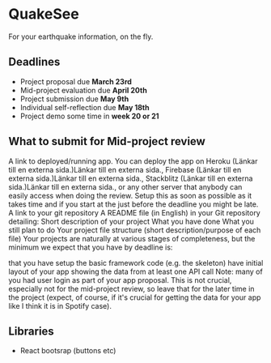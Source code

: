 # QuakeSee
For your earthquake information, on the fly.

## Deadlines

- Project proposal due **March 23rd**
- Mid-project evaluation due **April 20th**
- Project submission due **May 9th**
- Individual self-reflection due **May 18th**
- Project demo some time in **week 20 or 21**

## What to submit for Mid-project review

A link to deployed/running app. You can deploy the app on Heroku (Länkar till en externa sida.)Länkar till en externa sida., Firebase (Länkar till en externa sida.)Länkar till en externa sida., Stackblitz (Länkar till en externa sida.)Länkar till en externa sida., or any other server that anybody can easily access when doing the review. Setup this as soon as possible as it takes time and if you start at the just before the deadline you might be late.
A link to your git repository
A README file (in English) in your Git repository detailing:
Short description of your project
What you have done
What you still plan to do
Your project file structure (short description/purpose of each file)
Your projects are naturally at various stages of completeness, but the minimum we expect that you have by deadline is:

that you have setup the basic framework code (e.g. the skeleton)
have initial layout of your app
showing the data from at least one API call
Note: many of you had user login as part of your app proposal. This is not crucial, especially not for the mid-project review, so leave that for the later time in the project (expect, of course, if it's crucial for getting the data for your app like I think it is in Spotify case). 

## Libraries

- React bootsrap (buttons etc)
